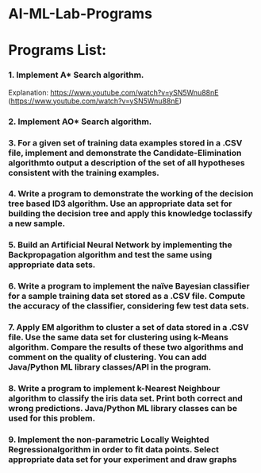 # AI-ML-Lab-Programs

# Programs List:
### 1. Implement A* Search algorithm.
Explanation: https://www.youtube.com/watch?v=ySN5Wnu88nE (https://www.youtube.com/watch?v=ySN5Wnu88nE)
### 2. Implement AO* Search algorithm.
### 3. For a given set of training data examples stored in a .CSV file, implement and demonstrate the Candidate-Elimination algorithmto output a description of the set of all hypotheses consistent with the training examples.
### 4. Write a program to demonstrate the working of the decision tree based ID3 algorithm. Use an appropriate data set for building the decision tree and apply this knowledge toclassify a new sample.
### 5. Build an Artificial Neural Network by implementing the Backpropagation algorithm and test the same using appropriate data sets.
### 6. Write a program to implement the naïve Bayesian classifier for a sample training data set stored as a .CSV file. Compute the accuracy of the classifier, considering few test data sets.
### 7. Apply EM algorithm to cluster a set of data stored in a .CSV file. Use the same data set for clustering using k-Means algorithm. Compare the results of these two algorithms and comment on the quality of clustering. You can add Java/Python ML library classes/API in the program.
### 8. Write a program to implement k-Nearest Neighbour algorithm to classify the iris data set. Print both correct and wrong predictions. Java/Python ML library classes can be used for this problem.
### 9. Implement the non-parametric Locally Weighted Regressionalgorithm in order to fit data points. Select appropriate data set for your experiment and draw graphs

